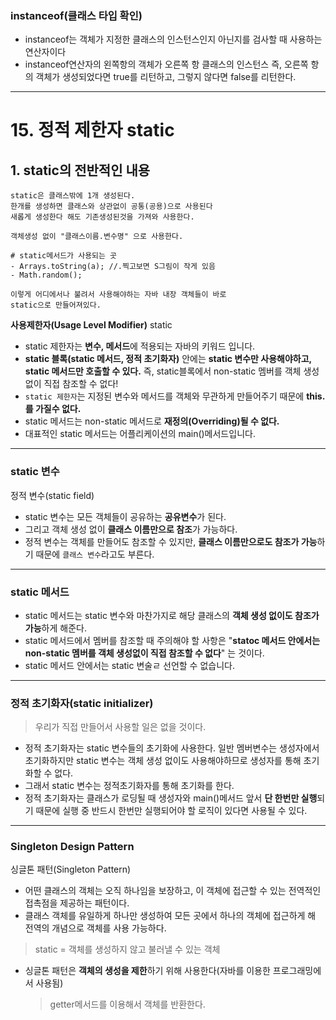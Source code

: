 ### instanceof(클래스 타입 확인)

- instanceof는 객체가 지정한 클래스의 인스턴스인지 아닌지를 검사할 때 사용하는 연산자이다
- instanceof연산자의 왼쪽항의 객체가 오른쪽 항 클래스의 인스턴스 즉, 오른쪽 항의 객체가 생성되었다면 true를 리턴하고, 그렇지 않다면 false를 리턴한다.

---

# 15. 정적 제한자 static

## 1. static의 전반적인 내용

```
static은 클래스밖에 1개 생성된다.
한개를 생성하면 클래스와 상관없이 공통(공용)으로 사용된다
새롭게 생성한다 해도 기존생성된것을 가져와 사용한다.

객체생성 없이 "클래스이름.변수명" 으로 사용한다.

# static메서드가 사용되는 곳
- Arrays.toString(a); //.찍고보면 S그림이 작게 있음
- Math.random();

이렇게 어디에서나 불려서 사용해야하는 자바 내장 객체들이 바로
static으로 만들어져있다.
```

**사용제한자(Usage Level Modifier)**
static

- static 제한자는 **변수, 메서드**에 적용되는 자바의 키워드 입니다.
- **static 블록(static 메서드, 정적 초기화자)** 안에는 **static 변수만 사용해야하고, static 메서드만 호출할 수 있다.** 즉, static블록에서 non-static 멤버를 객체 생성 없이 직접 참조할 수 없다!
- `static 제한자`는 지정된 변수와 메서드를 객체와 무관하게 만들어주기 때문에 **this.를 가질수 없다.**
- static 메서드는 non-static 메서드로 **재정의(Overriding)될 수 없다.**
- 대표적인 static 메서드는 어플리케이션의 main()메서드입니다.

---

### static 변수

정적 변수(static field)

- static 변수는 모든 객체들이 공유하는 **공유변수**가 된다.
- 그리고 객체 생성 없이 **클래스 이름만으로 참조**가 가능하다.
- 정적 변수는 객체를 만들어도 참조할 수 있지만, **클래스 이름만으로도 참조가 가능**하기 때문에 `클래스 변수`라고도 부른다.

---

### static 메서드

- static 메서드는 static 변수와 마찬가지로 해당 클래스의 **객체 생성 없이도 참조가 가능**하게 해준다.
- static 메서드에서 멤버를 참조할 때 주의해야 할 사항은 "**statoc 메서드 안에서는 non-static 멤버를 객체 생성없이 직접 참조할 수 없다**" 는 것이다.
- static 메서드 안에서는 static 변술ㄹ 선언할 수 없습니다.

---

### 정적 초기화자(static initializer)

> 우리가 직접 만들어서 사용할 일은 없을 것이다.

- 정적 초기화자는 static 변수들의 초기화에 사용한다. 일반 멤버변수는 생성자에서 초기화하지만 static 변수는 객체 생성 없이도 사용해야하므로 생성자를 통해 초기화할 수 없다.
- 그래서 static 변수는 정적초기화자를 통해 초기화를 한다.
- 정적 초기화자는 클래스가 로딩될 때 생성자와 main()메서드 앞서 **단 한번만 실행**되기 때문에 실행 중 반드시 한번만 실행되어야 할 로직이 있다면 사용될 수 있다.

---

### Singleton Design Pattern

싱글톤 패턴(Singleton Pattern)

- 어떤 클래스의 객체는 오직 하나임을 보장하고, 이 객체에 접근할 수 있는 전역적인 접촉점을 제공하는 패턴이다.
- 클래스 객체를 유일하게 하나만 생성하여 모든 곳에서 하나의 객체에 접근하게 해 전역의 개념으로 객체를 사용 가능하다.

> static = 객체를 생성하지 않고 불러낼 수 있는 객체

- 싱글톤 패턴은 **객체의 생성을 제한**하기 위해 사용한다(자바를 이용한 프로그래밍에서 사용됨)
  > getter메서드를 이용해서 객체를 반환한다.

